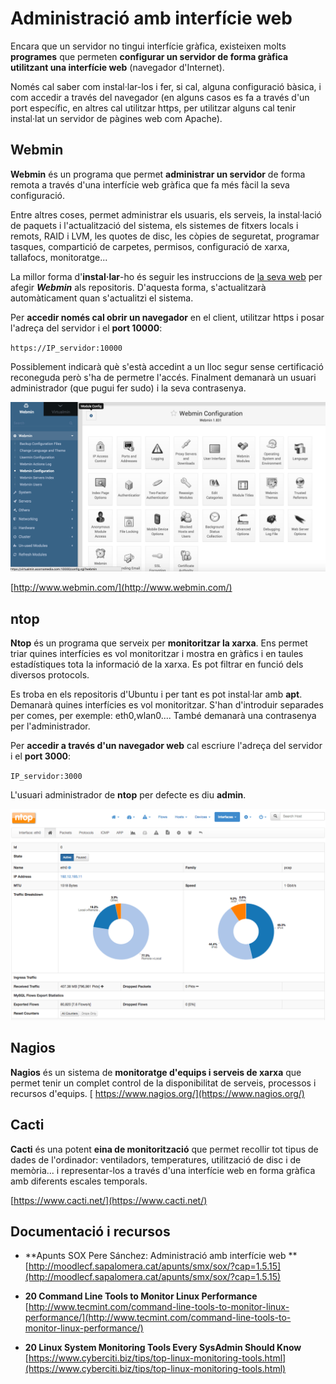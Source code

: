 # Administració amb interfície web

Encara que un servidor no tingui interfície gràfica, existeixen molts **programes** que permeten **configurar un servidor de forma gràfica utilitzant una interfície web** (navegador d'Internet).

Només cal saber com instal·lar-los i fer, si cal, alguna configuració bàsica, i com accedir a través del navegador (en alguns casos es fa a través d'un port específic, en altres cal utilitzar https, per utilitzar alguns cal tenir instal·lat un servidor de pàgines web com Apache).

## Webmin

**Webmin** és un programa que permet **administrar un servidor** de forma remota a través d'una interfície web gràfica que fa més fàcil la seva configuració.

Entre altres coses, permet administrar els usuaris, els serveis, la instal·lació de paquets i l'actualització del sistema, els sistemes de fitxers locals i remots, RAID i LVM, les quotes de disc, les còpies de seguretat, programar tasques, compartició de carpetes, permisos, configuració de xarxa, tallafocs, monitoratge...

La millor forma d'**instal·lar**-ho és seguir les instruccions de [la seva web](http://www.webmin.com/deb.html) per afegir **_Webmin_** als repositoris. D'aquesta forma, s'actualitzarà automàticament quan s'actualitzi el sistema.

Per **accedir només cal obrir un navegador** en el client, utilitzar https i posar l'adreça del servidor i el **port 10000**:

`https://IP_servidor:10000`

Possiblement indicarà què s'està accedint a un lloc segur sense certificació reconeguda però s'ha de permetre l'accés.
Finalment demanarà un usuari administrador (que pugui fer sudo) i la seva contrasenya.

![](/assets/uf2-webmin.png)

[http://www.webmin.com/](http://www.webmin.com/)

## ntop

**Ntop** és un programa que serveix per **monitoritzar la xarxa**. Ens permet triar quines interfícies es vol monitoritzar i mostra en gràfics i en taules estadístiques tota la informació de la xarxa. Es pot filtrar en funció dels diversos protocols.

Es troba en els repositoris d'Ubuntu i per tant es pot instal·lar amb **apt**.
Demanarà quines interfícies es vol monitoritzar. S'han d'introduir separades per comes, per exemple: eth0,wlan0....
També demanarà una contrasenya per l'administrador.

Per **accedir a través d'un navegador web** cal escriure l'adreça del servidor i el **port 3000**:

`IP_servidor:3000`

L'usuari administrador de **ntop** per defecte es diu **admin**.

![](/assets/uf2-ntop.png)

## Nagios

**Nagios** és un sistema de **monitoratge d'equips i serveis de xarxa** que permet tenir un complet control de la disponibilitat de serveis, processos i recursos d'equips.
[
https://www.nagios.org/](https://www.nagios.org/)

## Cacti

**Cacti** és una potent **eina de monitorització** que permet recollir tot tipus de dades de l'ordinador: ventiladors, temperatures, utilització de disc i de memòria... i representar-los a través d'una interfície web en forma gràfica amb diferents escales temporals.

[https://www.cacti.net/](https://www.cacti.net/)

## Documentació i recursos

* **Apunts SOX Pere Sánchez: Administració amb interfície web **[http://moodlecf.sapalomera.cat/apunts/smx/sox/?cap=1.5.15](http://moodlecf.sapalomera.cat/apunts/smx/sox/?cap=1.5.15)

* **20 Command Line Tools to Monitor Linux Performance** [http://www.tecmint.com/command-line-tools-to-monitor-linux-performance/](http://www.tecmint.com/command-line-tools-to-monitor-linux-performance/)

* **20 Linux System Monitoring Tools Every SysAdmin Should Know** [https://www.cyberciti.biz/tips/top-linux-monitoring-tools.html](https://www.cyberciti.biz/tips/top-linux-monitoring-tools.html)